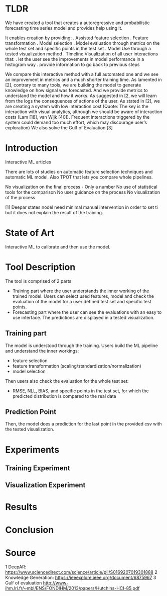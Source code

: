 
# TLDR

We have created a tool that creates a autoregressive and probabilistic forecasting time series model and 
provides help using it.

It enables creation by providing:
. Assisted feature selection
. Feature transformation
. Model selection
. Model evaluation through metrics on the whole test set and specific points in the test set 
. Model Use through a tested visualization method
. Timeline Visualization of all user interactions that:
    . let the user see the improvements in model performance in a histogram way
    . provide information to go back to previous steps

We compare this interactive method with a full automated one and we see an improvement in metrics and a much shorter training time. 
As lamented in [2], contrary to many tools, we are building the model to generate knowledge on how signal was forecasted. And we provide metrics to understand the model and how it works.
As suggested in [2, we will learn from the logs the consequences of actions of the user.
As stated in [2], we are creating a system with low interaction cost (Quote:  The key is the interaction with visual
analytics, although we should be aware of interaction costs (Lam [18],
van Wijk [40]). Frequent interactions triggered by the system could
demand too much effort, which may discourage user’s exploration)
We also solve the Gulf of Evaluation [3]

# Introduction

Interactive ML articles

There are lots of studies on automatic feature selection techniques and automatic ML model. Also TPOT that lets you compare whole pipelines.

No visualization on the final process - Only a number
No use of statistical tools for the comparison
No user guidance on the process
No visualization of the process

[1] Deepar states nodel need minimal manual intervention in order to set ti but it does not explain the result of the training.

# State of Art

Interactive ML to calibrate and then use the model.

# Tool Description

The tool is comprised of 2 parts:
- Training part where the user understands the inner working of the trained model. Users can select used features, model and check the evaluation of the model for a user defined test set and specific test points.
- Forecasting part where the user can see the evaluations with an easy to use interface. The predictions are displayed in a tested visualization.

## Training part

The model is understood through the training. Users build the ML pipeline and understand the inner workings:
- feature selection
- feature transformation (scaling/standardization/normalization)
- model selection

Then users also check the evaluation for the whole test set:
- RMSE, NLL, BIAS, 
and specific points in the test set, for which the predicted distribution is compared to the real data

## Prediction Point

Then, the model does a prediction for the last point in the provided csv with the tested visualization.

# Experiments
## Training Experiment
## Visualization Experiment
# Results
# Conclusion

# Source

1 DeepAR: https://www.sciencedirect.com/science/article/pii/S0169207019301888 
2 Knowledge Generation: https://ieeexplore.ieee.org/document/6875967
3 Gulf of evaluation http://www-ihm.lri.fr/~mbl/ENS/FONDIHM/2013/papers/Hutchins-HCI-85.pdf